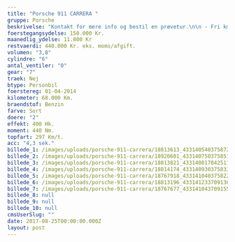 ```yaml
---
title: "Porsche 911 CARRERA "
gruppe: Porsche
beskrivelse: "Kontakt for mere info og bestil en prøvetur.\n\n - Fri km. \n\n - Klar til levering.\n\n - Mulighed for mekaniskgaranti.\n\n  ✔ Ingen km-begrænsning: Kør så meget du vil i hele perioden.\n\n ✔ Garantiforsikring tilbydes: Ingen uventede værksteds regninger.\n\n ✔ Mulighed for billig forsikring \n\n ✔ Vaskekort til Cirkel K: Vask bilen i hele landet hos Cirkel K.\n\n ✔ Skal vi hjælpe dig med at finde drømmebilen, tilbyder vi Danmarks bedste leasingpakker.\n\n"
foerstegangsydelse: 150.000 Kr.
maanedlig_ydelse: 11.000 Kr
restvaerdi: 440.000 Kr. eks. moms/afgift.
volumen: "3,8"
cylindre: "6"
antal_ventiler: "0"
gear: "7"
traek: Nej
btype: Personbil
foerstereg: 01-04-2014
kilometer: 68.000 Km.
braendstof: Benzin
farve: Sort
doere: "2"
effekt: 400 Hk.
moment: 440 Nm.
topfart: 297 Km/t.
acc: "4,3 sek."
billede_1: /images/uploads/porsche-911-carrera/18813613_433140540375872_3062920513075304623_n.jpg
billede_2: /images/uploads/porsche-911-carrera/18920601_433140750375851_4571159200737717029_n.jpg
billede_3: /images/uploads/porsche-911-carrera/18813821_433140817042511_1524711581061440200_n.jpg
billede_4: /images/uploads/porsche-911-carrera/18814174_433140930375833_3196063571489156684_n.jpg
billede_5: /images/uploads/porsche-911-carrera/18767918_433141040375822_3315200777752442856_n.jpg
billede_6: /images/uploads/porsche-911-carrera/18813196_433141233709136_4476825008939045933_n.jpg
billede_7: /images/uploads/porsche-911-carrera/18767677_433141043709155_7630100293697815796_n.jpg
billede_8: null
billede_9: null
billede_10: null
cmsUserSlug: ""
date: 2017-08-25T00:00:00.000Z
layout: post
---
```



